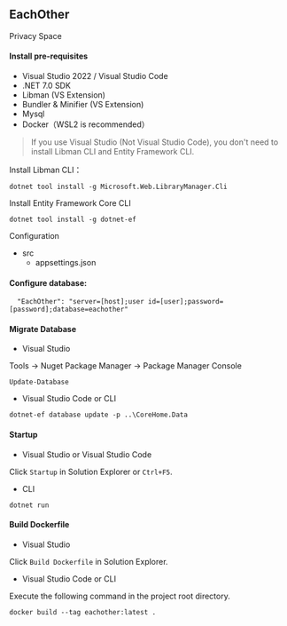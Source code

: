 ## EachOther

Privacy Space

#### Install pre-requisites

- Visual Studio 2022 / Visual Studio Code
- .NET 7.0 SDK
- Libman (VS Extension)
- Bundler & Minifier (VS Extension)
- Mysql
- Docker（WSL2 is recommended）

> If you use Visual Studio (Not Visual Studio Code), you don't need to install Libman CLI and Entity Framework CLI.

Install Libman CLI：

```shell
dotnet tool install -g Microsoft.Web.LibraryManager.Cli
```

Install Entity Framework Core CLI

```shell
dotnet tool install -g dotnet-ef
```

Configuration 

- src
    - appsettings.json

#### Configure database:

```
  "EachOther": "server=[host];user id=[user];password=[password];database=eachother"
```

#### Migrate Database

- Visual Studio

Tools \-\> Nuget Package Manager \-\> Package Manager Console

```shell
Update-Database
```

- Visual Studio Code or CLI

```shell
dotnet-ef database update -p ..\CoreHome.Data
```

#### Startup

- Visual Studio or Visual Studio Code

Click `Startup` in Solution Explorer or `Ctrl+F5`.

- CLI 

```shell
dotnet run
```

#### Build Dockerfile

- Visual Studio

Click `Build Dockerfile` in Solution Explorer.

- Visual Studio Code or CLI

Execute the following command in the project root directory.

```shell
docker build --tag eachother:latest .
```